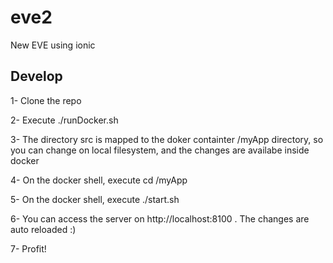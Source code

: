# eve2
New EVE using ionic

## Develop

1- Clone the repo

2- Execute ./runDocker.sh

3- The directory src is mapped to the doker containter /myApp directory, so you can change on local filesystem, and the changes are availabe inside docker

4- On the docker shell, execute cd /myApp

5- On the docker shell, execute ./start.sh

6- You can access the server on http://localhost:8100 . The changes are auto reloaded :)

7- Profit!

